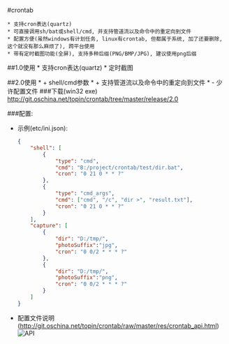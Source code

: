 #crontab

	* 支持cron表达(quartz)
	* 可直接调用sh/bat或shell/cmd, 并支持管道流以及命令中的重定向到文件
	* 配置方便(虽然windows有计划任务, linux有crontab, 但都属于系统, 加了还要删除, 这个就没有那么麻烦了), 跨平台使用
	* 带有定时截图功能(全屏), 支持多种后缀(PNG/BMP/JPG), 建议使用png后缀


##1.0使用
	* 支持cron表达(quartz)
	* 定时截图

##2.0使用
	* + shell/cmd参数
	* + 支持管道流以及命令中的重定向到文件
	* - 少许配置文件
###下载(win32 exe)
http://git.oschina.net/topin/crontab/tree/master/release/2.0

###配置:
* 示例(etc/ini.json):

    ```json
    {
        "shell": [
            {
                "type": "cmd",
                "cmd": "B:/project/crontab/test/dir.bat", 
                "cron": "0 21 0 * * ?"
            },
            {
            	"type": "cmd_args",
                "cmd": ["cmd", "/c", "dir >", "result.txt"], 
                "cron": "0 21 0 * * ?"
            }
        ], 
        "capture": [
    	    {
    	        "dir": "D:/tmp/", 
    	        "photoSuffix":"jpg",
    	        "cron": "0 0/2 * * * ?"
    	    },
    	    {
    	        "dir": "D:/tmp/", 
    	        "photoSuffix":"png",
    	        "cron": "0 0/2 * * * ?"
    	    }
        ]
    }
    ```
* 配置文件说明(http://git.oschina.net/topin/crontab/raw/master/res/crontab_api.html)
![API](http://git.oschina.net/topin/crontab/raw/master/res/crontab_api.png)
